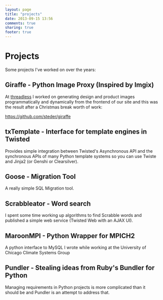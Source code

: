 ```yaml
---
layout: page
title: "projects"
date: 2013-09-15 13:56
comments: true
sharing: true
footer: true
---
```


# Projects

Some projects I've worked on over the years:

## Giraffe - Python Image Proxy (Inspired by Imgix)

At [threadless](https://www.threadless.com) I worked on generating design and product images programmatically
and dynamically from the frontend of our site and this was the result after a Christmas break worth of work:

https://github.com/steder/giraffe

## txTemplate - Interface for template engines in Twisted

Provides simple integration between Twisted's Asynchronous API and the synchronous APIs of many Python template systems so you can use Twiste and Jinja2 (or Genshi or Clearsilver).

## Goose - Migration Tool

A really simple SQL Migration tool.

## Scrabbleator - Word search

I spent some time working up algorithms to find Scrabble words and published a simple web service (Twisted Web with an AJAX UI).

## MaroonMPI - Python Wrapper for MPICH2

A python interface to MySQL I wrote while working at the University of Chicago Climate Systems Group

## Pundler - Stealing ideas from Ruby's Bundler for Python

Managing requirements in Python projects is more complicated than it should be and Pundler is
an attempt to address that.
